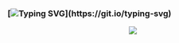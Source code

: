 ### [![Typing SVG](https://readme-typing-svg.herokuapp.com?font=X992+Code&size=24&duration=3200&pause=1000&color=EA9EF8&background=FF20D100&center=true&width=1000&lines=%e3%80%8c%e4%ba%ba%e7%94%9f%e3%81%ab%e3%81%8a%e3%81%84%e3%81%a6%e6%9c%80%e3%82%82%e9%87%8d%e8%a6%81%e3%81%aa%e3%81%93%e3%81%a8%e3%81%af%e3%80%81%e8%87%aa%e5%88%86%e3%81%8c%e4%bd%95%e3%82%92%e6%9c%9b%e3%82%80%e3%81%8b%e3%81%a7%e3%81%af%e3%81%aa%e3%81%8f%e3%80%81%e4%bd%95%e3%82%92%e6%9c%9b%e3%82%80%e3%81%b9%e3%81%8d%e3%81%8b%e3%82%92%e7%9f%a5%e3%82%8b%e3%81%93%e3%81%a8%e3%81%a0%e3%80%8d;)](https://git.io/typing-svg)

<!--
%E4%BA%BA%E7%94%9F%E3%81%AB%E3%81%8A%E3%81%84%E3%81%A6%E6%9C%80%E3%82%82%E9%87%8D%E8%A6%81%E3%81%AA%E3%81%93%E3%81%A8%E3%81%AF%E3%80%81%E8%87%AA%E5%88%86%E3%81%8C%E4%BD%95%E3%82%92%E6%9C%9B%E3%82%80%E3%81%8B%E3%81%A7%E3%81%AF%E3%81%AA%E3%81%8A%E3%81%A4%E3%81%8B%E3%81%A8%E3%81%99%E3%82%8B%E3%81%93%E3%81%A8%E3%82%92%E7%9F%A5%E3%82%8B%E3%81%93%E3%81%A8%E3%81%AF%E3%80%81

%e3%80%8c%e4%ba%ba%e7%94%9f%e3%81%ab%e3%81%8a%e3%81%84%e3%81%a6%e6%9c%80%e3%82%82%e9%87%8d%e8%a6%81%e3%81%aa%e3%81%93%e3%81%a8%e3%81%af%e3%80%81%e8%87%aa%e5%88%86%e3%81%8c%e4%bd%95%e3%82%92%e6%9c%9b%e3%82%80%e3%81%8b%e3%81%a7%e3%81%af%e3%81%aa%e3%81%8f%e3%80%81%e4%bd%95%e3%82%92%e6%9c%9b%e3%82%80%e3%81%b9%e3%81%8d%e3%81%8b%e3%82%92%e7%9f%a5%e3%82%8b%e3%81%93%e3%81%a8%e3%81%a0%e3%80%8d

-->

<!--%E3%80%81-->
<!--The+virtual+world+is+built+on+data,+shape+it+or+be+shaped+by+it;-->
<!-- first image 
<p align="center">
  <img src="https://github.com/teansyfeal/teansyfeal/blob/main/crossylum.gif" height="250"/>
</p>
 second image 
<p align="center">
  <img src="https://github.com/teansyfeal/teansyfeal/blob/main/cyber-punk-glitch.gif" height="250"/>
</p>
-->

<!-- third image -->
<p align="center">
  <img src="https://github.com/teansyfeal/teansyfeal/blob/main/tumblr_3413c29b3b332f18ebddd72e8867bdd7_66331739_540.gif"/>
</p>
<!-- 
<!-- third image 
<p align="center">
  <img src="https://github.com/teansyfeal/teansyfeal/blob/main/image_2023-01-17_155059316-transformed.png"/>
</p>
 -->


<!--
[![Typing SVG](https://readme-typing-svg.herokuapp.com?font=Alice&size=34&duration=7000&pause=1000&color=EA9EF8&background=FF20D100&center=true&width=970&lines=74+65+50+5a+76+6a+35+6f+47+63+2f+56+39+4d+20+4a+4a+47+58+6c+49+57+32+37+34+66+58;%E7%9B%B2%E8%9B%87%E3%81%AB%E6%80%96%E3%81%98%E3%81%9A)](https://git.io/typing-svg)

**teansyfeal/teansyfeal** is a ✨ _special_ ✨ repository because its `README.md` (this file) appears on your GitHub profile.

Here are some ideas to get you started:

- 🔭 I’m currently working on ...
- 🌱 I’m currently learning ...
- 👯 I’m looking to collaborate on ...
- 🤔 I’m looking for help with ...
- 💬 Ask me about ...
- 📫 How to reach me: ...
- 😄 Pronouns: ...
- ⚡ Fun fact: ...
-->
